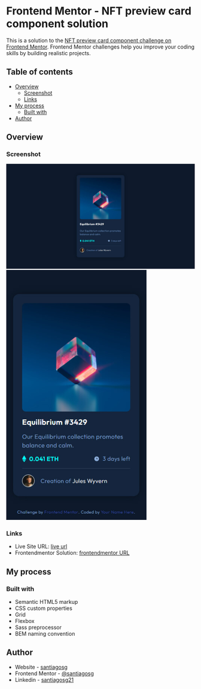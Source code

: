 # Frontend Mentor - NFT preview card component solution

This is a solution to the [NFT preview card component challenge on Frontend Mentor](https://www.frontendmentor.io/challenges/nft-preview-card-component-SbdUL_w0U/hub/nft-preview-card-component-arL18RsLK). Frontend Mentor challenges help you improve your coding skills by building realistic projects.

## Table of contents

- [Overview](#overview)
  - [Screenshot](#screenshot)
  - [Links](#links)
- [My process](#my-process)
  - [Built with](#built-with)
- [Author](#author)

## Overview

### Screenshot

![](./images/solution-card-w1440.jpg)
![](./images/solution-card-w375.jpg)

### Links

- Live Site URL: [live url](https://santiagosg.github.io/Frontend-mentor-solutions-newbie/nft-preview-card-component/)
- Frontendmentor Solution: [frontendmentor URL](https://www.frontendmentor.io/solutions/nft-preview-card-component-ELww-WGKR)

## My process

### Built with

- Semantic HTML5 markup
- CSS custom properties
- Grid
- Flexbox
- Sass preprocessor
- BEM naming convention

## Author

- Website - [santiagosg](https://santiagosg.github.io/)
- Frontend Mentor - [@santiagosg](https://www.frontendmentor.io/profile/santiagosg)
- Linkedin - [santiagosg21](https://www.linkedin.com/in/santiagosg21/)
